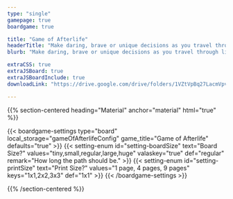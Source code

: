 ```yaml
---
type: "single"
gamepage: true
boardgame: true

title: "Game of Afterlife"
headerTitle: "Make daring, brave or unique decisions as you travel through life---and maybe even beyond that."
blurb: "Make daring, brave or unique decisions as you travel through life---and maybe even beyond that. A free One Paper Game inspired by games like Candyland and Game of Life."

extraCSS: true
extraJSBoard: true
extraJSBoardInclude: true
downloadLink: "https://drive.google.com/drive/folders/1VZtVpBq27LacmVpvDLphLO5SajwAQGaw"

---
```


{{% section-centered heading="Material" anchor="material" html="true" %}}

{{< boardgame-settings type="board" local_storage="gameOfAfterlifeConfig" game_title="Game of Afterlife" defaults="true" >}}
  {{< setting-enum id="setting-boardSize" text="Board Size?" values="tiny,small,regular,large,huge" valaskey="true" def="regular" remark="How long the path should be." >}}
  {{< setting-enum id="setting-printSize" text="Print Size?" values="1 page, 4 pages, 9 pages" keys="1x1,2x2,3x3" def="1x1" >}}
{{< /boardgame-settings >}}

{{% /section-centered %}}
